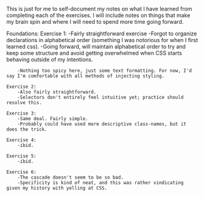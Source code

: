 This is just for me to self-document my notes on what I have learned from completing each of the exercises.
I will include notes on things that make my brain spin and where I will need to spend more time going forward.

Foundations:
    Exercise 1:
        -Fairly straightforward exercise
        -Forgot to organize declarations in alphabetical order (something I was notorious for when I first learned css).
        -Going forward, will maintain alphabetical order to try and keep some structure and avoid getting overwhelmed when CSS starts behaving outside of my intentions.

        -Nothing too spicy here, just some text formatting. For now, I'd say I'm comfortable with all methods of injecting styling.

    Exercise 2:
        -Also fairly straightforward.
        -Selectors don't entirely feel intuitive yet; practice should resolve this.
    
    Exercise 3:
        -Same deal. Fairly simple.
        -Probably could have used more descriptive class-names, but it does the trick.

    Exercise 4:
        -ibid.
    
    Exercise 5:
        -ibid.
    
    Exercise 6:
        -The cascade doesn't seem to be so bad.
        -Specificity is kind of neat, and this was rather vindicating given my history with yelling at CSS.